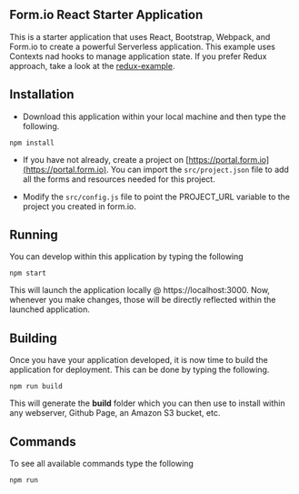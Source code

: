 ## Form.io React Starter Application

This is a starter application that uses React, Bootstrap, Webpack, and Form.io to create a powerful Serverless application.
This example uses Contexts nad hooks to manage application state. If you prefer Redux approach, take a look at the [redux-example](https://github.com/formio/react-app-starterkit/tree/redux-example).

## Installation

- Download this application within your local machine and then type the following.

```
npm install
```

- If you have not already, create a project on [https://portal.form.io](https://portal.form.io). You can import the `src/project.json` file to add all the forms and resources needed for this project.

- Modify the `src/config.js` file to point the PROJECT_URL variable to the project you created in form.io.

## Running

You can develop within this application by typing the following

```
npm start
```

This will launch the application locally @ https://localhost:3000. Now, whenever you make changes, those will be directly reflected within the launched application.

## Building

Once you have your application developed, it is now time to build the application for deployment. This can be done by typing the following.

```
npm run build
```

This will generate the **build** folder which you can then use to install within any webserver, Github Page, an Amazon S3 bucket, etc.

## Commands

To see all available commands type the following

```
npm run
```
